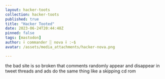 ```yaml
---
layout: hacker-toots
collection: hacker-toots
published: true
title: "Hacker Tooted"
date: 2023-06-24T20:44:48Z
pinned: false
tags: [mastodon]
author: ⸸ commander ░ nova ⸸ :~$
avatar: /assets/media_attachments/hacker-nova.png

---
```


<p>the bad site is so broken that comments randomly appear and disappear in tweet threads and ads do the same thing like a skipping cd rom</p>


